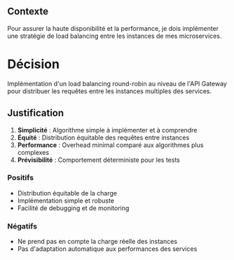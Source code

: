 ## Contexte
Pour assurer la haute disponibilité et la performance, je dois implémenter une stratégie de load balancing entre les instances de mes microservices.

# Décision
Implémentation d'un load balancing round-robin au niveau de l'API Gateway pour distribuer les requêtes entre les instances multiples des services.

## Justification
1. **Simplicité** : Algorithme simple à implémenter et à comprendre
2. **Équité** : Distribution équitable des requêtes entre instances
3. **Performance** : Overhead minimal comparé aux algorithmes plus complexes
4. **Prévisibilité** : Comportement déterministe pour les tests

### Positifs
- Distribution équitable de la charge
- Implémentation simple et robuste
- Facilité de debugging et de monitoring

### Négatifs
- Ne prend pas en compte la charge réelle des instances
- Pas d'adaptation automatique aux performances des services